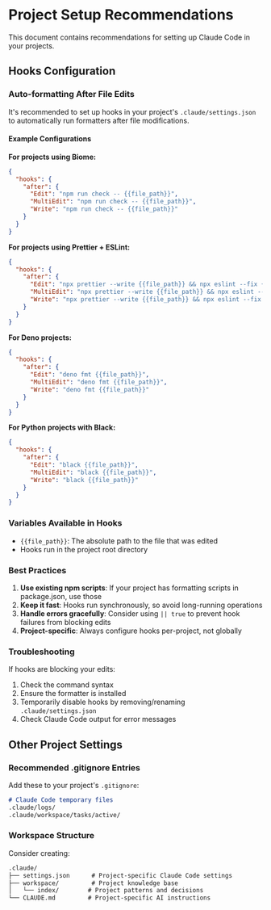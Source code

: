 # Project Setup Recommendations

This document contains recommendations for setting up Claude Code in your projects.

## Hooks Configuration

### Auto-formatting After File Edits

It's recommended to set up hooks in your project's `.claude/settings.json` to automatically run formatters after file modifications.

#### Example Configurations

**For projects using Biome:**

```json
{
  "hooks": {
    "after": {
      "Edit": "npm run check -- {{file_path}}",
      "MultiEdit": "npm run check -- {{file_path}}",
      "Write": "npm run check -- {{file_path}}"
    }
  }
}
```

**For projects using Prettier + ESLint:**

```json
{
  "hooks": {
    "after": {
      "Edit": "npx prettier --write {{file_path}} && npx eslint --fix {{file_path}}",
      "MultiEdit": "npx prettier --write {{file_path}} && npx eslint --fix {{file_path}}",
      "Write": "npx prettier --write {{file_path}} && npx eslint --fix {{file_path}}"
    }
  }
}
```

**For Deno projects:**

```json
{
  "hooks": {
    "after": {
      "Edit": "deno fmt {{file_path}}",
      "MultiEdit": "deno fmt {{file_path}}",
      "Write": "deno fmt {{file_path}}"
    }
  }
}
```

**For Python projects with Black:**

```json
{
  "hooks": {
    "after": {
      "Edit": "black {{file_path}}",
      "MultiEdit": "black {{file_path}}",
      "Write": "black {{file_path}}"
    }
  }
}
```

### Variables Available in Hooks

- `{{file_path}}`: The absolute path to the file that was edited
- Hooks run in the project root directory

### Best Practices

1. **Use existing npm scripts**: If your project has formatting scripts in package.json, use those
2. **Keep it fast**: Hooks run synchronously, so avoid long-running operations
3. **Handle errors gracefully**: Consider using `|| true` to prevent hook failures from blocking edits
4. **Project-specific**: Always configure hooks per-project, not globally

### Troubleshooting

If hooks are blocking your edits:

1. Check the command syntax
2. Ensure the formatter is installed
3. Temporarily disable hooks by removing/renaming `.claude/settings.json`
4. Check Claude Code output for error messages

## Other Project Settings

### Recommended .gitignore Entries

Add these to your project's `.gitignore`:

```markdown
# Claude Code temporary files
.claude/logs/
.claude/workspace/tasks/active/
```

### Workspace Structure

Consider creating:

```txt
.claude/
├── settings.json      # Project-specific Claude Code settings
├── workspace/         # Project knowledge base
│   └── index/        # Project patterns and decisions
└── CLAUDE.md         # Project-specific AI instructions
```
